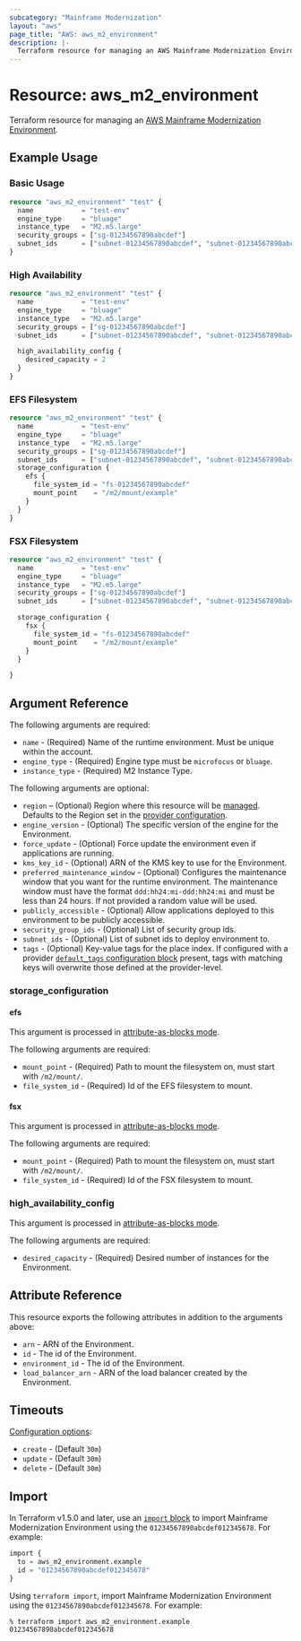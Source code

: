 ```yaml
---
subcategory: "Mainframe Modernization"
layout: "aws"
page_title: "AWS: aws_m2_environment"
description: |-
  Terraform resource for managing an AWS Mainframe Modernization Environment.
---
```

# Resource: aws_m2_environment

Terraform resource for managing an [AWS Mainframe Modernization Environment](https://docs.aws.amazon.com/m2/latest/userguide/environments-m2.html).

## Example Usage

### Basic Usage

```terraform
resource "aws_m2_environment" "test" {
  name            = "test-env"
  engine_type     = "bluage"
  instance_type   = "M2.m5.large"
  security_groups = ["sg-01234567890abcdef"]
  subnet_ids      = ["subnet-01234567890abcdef", "subnet-01234567890abcdea"]
}
```

### High Availability

```terraform
resource "aws_m2_environment" "test" {
  name            = "test-env"
  engine_type     = "bluage"
  instance_type   = "M2.m5.large"
  security_groups = ["sg-01234567890abcdef"]
  subnet_ids      = ["subnet-01234567890abcdef", "subnet-01234567890abcdea"]

  high_availability_config {
    desired_capacity = 2
  }
}
```

### EFS Filesystem

```terraform
resource "aws_m2_environment" "test" {
  name            = "test-env"
  engine_type     = "bluage"
  instance_type   = "M2.m5.large"
  security_groups = ["sg-01234567890abcdef"]
  subnet_ids      = ["subnet-01234567890abcdef", "subnet-01234567890abcdea"]
  storage_configuration {
    efs {
      file_system_id = "fs-01234567890abcdef"
      mount_point    = "/m2/mount/example"
    }
  }
}
```

### FSX Filesystem

```terraform
resource "aws_m2_environment" "test" {
  name            = "test-env"
  engine_type     = "bluage"
  instance_type   = "M2.m5.large"
  security_groups = ["sg-01234567890abcdef"]
  subnet_ids      = ["subnet-01234567890abcdef", "subnet-01234567890abcdea"]

  storage_configuration {
    fsx {
      file_system_id = "fs-01234567890abcdef"
      mount_point    = "/m2/mount/example"
    }
  }

}
```

## Argument Reference

The following arguments are required:

* `name` - (Required) Name of the runtime environment. Must be unique within the account.
* `engine_type` - (Required) Engine type must be `microfocus` or `bluage`.
* `instance_type` - (Required) M2 Instance Type.

The following arguments are optional:

* `region` – (Optional) Region where this resource will be [managed](https://docs.aws.amazon.com/general/latest/gr/rande.html#regional-endpoints). Defaults to the Region set in the [provider configuration](https://registry.terraform.io/providers/hashicorp/aws/latest/docs#aws-configuration-reference).
* `engine_version` - (Optional) The specific version of the engine for the Environment.
* `force_update` - (Optional) Force update the environment even if applications are running.
* `kms_key_id` - (Optional) ARN of the KMS key to use for the Environment.
* `preferred_maintenance_window` - (Optional) Configures the maintenance window that you want for the runtime environment. The maintenance window must have the format `ddd:hh24:mi-ddd:hh24:mi` and must be less than 24 hours. If not provided a random value will be used.
* `publicly_accessible` - (Optional) Allow applications deployed to this environment to be publicly accessible.
* `security_group_ids` - (Optional) List of security group ids.
* `subnet_ids` - (Optional) List of subnet ids to deploy environment to.
* `tags` - (Optional) Key-value tags for the place index. If configured with a provider [`default_tags` configuration block](https://registry.terraform.io/providers/hashicorp/aws/latest/docs#default_tags-configuration-block) present, tags with matching keys will overwrite those defined at the provider-level.

### storage_configuration

#### efs

This argument is processed in [attribute-as-blocks mode](https://www.terraform.io/docs/configuration/attr-as-blocks.html).

The following arguments are required:

* `mount_point` - (Required) Path to mount the filesystem on, must start with `/m2/mount/`.
* `file_system_id` - (Required) Id of the EFS filesystem to mount.

#### fsx

This argument is processed in [attribute-as-blocks mode](https://www.terraform.io/docs/configuration/attr-as-blocks.html).

The following arguments are required:

* `mount_point` - (Required) Path to mount the filesystem on, must start with `/m2/mount/`.
* `file_system_id` - (Required) Id of the FSX filesystem to mount.

### high_availability_config

This argument is processed in [attribute-as-blocks mode](https://www.terraform.io/docs/configuration/attr-as-blocks.html).

The following arguments are required:

* `desired_capacity` - (Required) Desired number of instances for the Environment.

## Attribute Reference

This resource exports the following attributes in addition to the arguments above:

* `arn` - ARN of the Environment.
* `id` - The id of the Environment.
* `environment_id` - The id of the Environment.
* `load_balancer_arn` - ARN of the load balancer created by the Environment.

## Timeouts

[Configuration options](https://developer.hashicorp.com/terraform/language/resources/syntax#operation-timeouts):

* `create` - (Default `30m`)
* `update` - (Default `30m`)
* `delete` - (Default `30m`)

## Import

In Terraform v1.5.0 and later, use an [`import` block](https://developer.hashicorp.com/terraform/language/import) to import Mainframe Modernization Environment using the `01234567890abcdef012345678`. For example:

```terraform
import {
  to = aws_m2_environment.example
  id = "01234567890abcdef012345678"
}
```

Using `terraform import`, import Mainframe Modernization Environment using the `01234567890abcdef012345678`. For example:

```console
% terraform import aws_m2_environment.example 01234567890abcdef012345678
```

